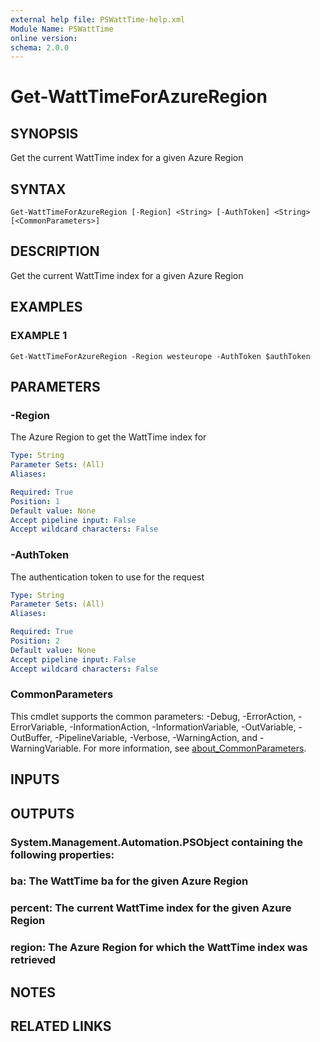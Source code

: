 ```yaml
---
external help file: PSWattTime-help.xml
Module Name: PSWattTime
online version:
schema: 2.0.0
---
```


# Get-WattTimeForAzureRegion

## SYNOPSIS
Get the current WattTime index for a given Azure Region

## SYNTAX

```
Get-WattTimeForAzureRegion [-Region] <String> [-AuthToken] <String> [<CommonParameters>]
```

## DESCRIPTION
Get the current WattTime index for a given Azure Region

## EXAMPLES

### EXAMPLE 1
```
Get-WattTimeForAzureRegion -Region westeurope -AuthToken $authToken
```

## PARAMETERS

### -Region
The Azure Region to get the WattTime index for

```yaml
Type: String
Parameter Sets: (All)
Aliases:

Required: True
Position: 1
Default value: None
Accept pipeline input: False
Accept wildcard characters: False
```

### -AuthToken
The authentication token to use for the request

```yaml
Type: String
Parameter Sets: (All)
Aliases:

Required: True
Position: 2
Default value: None
Accept pipeline input: False
Accept wildcard characters: False
```

### CommonParameters
This cmdlet supports the common parameters: -Debug, -ErrorAction, -ErrorVariable, -InformationAction, -InformationVariable, -OutVariable, -OutBuffer, -PipelineVariable, -Verbose, -WarningAction, and -WarningVariable. For more information, see [about_CommonParameters](http://go.microsoft.com/fwlink/?LinkID=113216).

## INPUTS

## OUTPUTS

### System.Management.Automation.PSObject containing the following properties:
###     ba: The WattTime ba for the given Azure Region
###     percent: The current WattTime index for the given Azure Region
###     region: The Azure Region for which the WattTime index was retrieved
## NOTES

## RELATED LINKS
